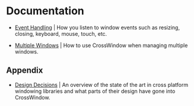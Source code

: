 # Documentation

<!-- - [Creation](creation.md) | How to create OS Windows. -->

- [Event Handling](event-handling.md) | How you listen to window events such as resizing, closing, keyboard, mouse, touch, etc.

- [Multiple Windows](multiple-windows.md) | How to use CrossWindow when managing multiple windows.

<!-- [Dialogs, File Windows](dialogs.md) | Creating dialog boxes and file windows. -->

## Appendix

- [Design Decisions](design-descisions.md) | An overview of the state of the art in cross platform windowing libraries and what parts of their design have gone into CrossWindow.
